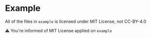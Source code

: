 # Example
All of the files in `example` is licensed under MIT License, not CC-BY-4.0

⚠️ You're informed of MIT License applied on `example`